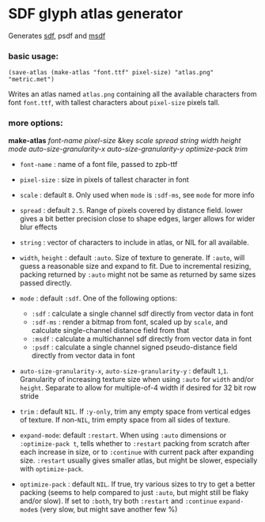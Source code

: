 # SDF glyph atlas generator

Generates [sdf](https://steamcdn-a.akamaihd.net/apps/valve/2007/SIGGRAPH2007_AlphaTestedMagnification.pdf), psdf and [msdf](https://github.com/Chlumsky/msdfgen/files/3050967/thesis.pdf)

### basic usage:

`(save-atlas (make-atlas "font.ttf" pixel-size) "atlas.png" "metric.met")`

Writes an atlas named `atlas.png` containing all the available characters
from font `font.ttf`, with tallest characters about `pixel-size` pixels tall.

### more options:

__make-atlas__ *font-name pixel-size* &key *scale spread string width height mode auto-size-granularity-x auto-size-granularity-y optimize-pack trim*

* `font-name` : name of a font file, passed to zpb-ttf

* `pixel-size` : size in pixels of tallest character in font

* `scale` : default `8`. Only used when `mode` is `:sdf-ms`, see `mode` for more info

* `spread` : default `2.5`. Range of pixels covered by distance field. lower gives a bit better precision close to shape edges, larger allows for wider blur effects

* `string` : vector of characters to include in atlas, or NIL for all available.

* `width`, `height` : default `:auto`. Size of texture to generate. If `:auto`, will guess a reasonable size and expand to fit. Due to incremental resizing, packing returned by `:auto` might not be same as returned by same sizes passed directly.

* `mode` : default `:sdf`. One of the following options:

    * `:sdf` : calculate a single channel sdf directly from vector data in font
    * `:sdf-ms` : render a bitmap from font, scaled up by `scale`, and calculate single-channel distance field from that
    * `:msdf` : calculate a multichannel sdf directly from vector data in font
    * `:psdf` : calculate a single channel signed pseudo-distance field directly from vector data in font

* `auto-size-granularity-x`, `auto-size-granularity-y` : default `1`,`1`. Granularity of increasing texture size when using `:auto` for `width` and/or `height`. Separate to allow for multiple-of-4 width if desired for 32 bit row stride

* `trim` : default `NIL`. If `:y-only`, trim any empty space from vertical edges of texture. If non-`NIL`, trim empty space from all sides of texture.

* `expand-mode`: default `:restart`. When using `:auto` dimensions or
  `:optimize-pack t`, tells whether to `:restart` packing from scratch
  after each increase in size, or to `:continue` with current pack
  after expanding size. `:restart` usually gives smaller atlas, but
  might be slower, especially with `optimize-pack`.

* `optimize-pack` : default `NIL`. If true, try various sizes to try
  to get a better packing (seems to help compared to just `:auto`, but
  might still be flaky and/or slow). If set to `:both`, try both
  `:restart` and `:continue` `expand-mode`s (very slow, but might save
  another few %)
